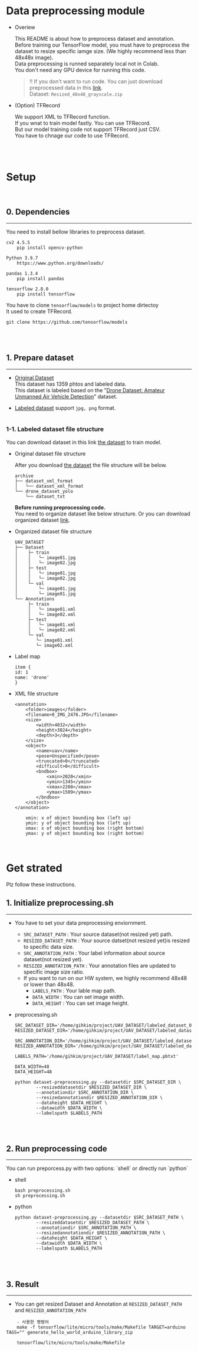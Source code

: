# Data preprocessing module
- Overiew <br>

    This README is about how to preprocess dataset and annotation. <br>
    Before training our TensorFlow model, you must have to preprocess the dataset to resize specific iamge size. (We highly recommend less than 48x48x image).<br>
    Data preprocessing is runned separately local not in Colab.<br>
    You don't need any GPU device for running this code.<br>

    > !! If you don't want to run code. You can just download preprocessed data in this [link](https://drive.google.com/drive/folders/1Lz37Z6tDYc9uKrX8shi2bPANILqSFWtu?usp=share_link). <br>
    > Dataset: `Resized_48x48_grayscale.zip`

- (Option) TFRecord <br>

    We support XML to TFRecord function. <br>
    If you wnat to train model fastly. You can use TFRecord. <br>
    But our model training code not support TFRecord just CSV. <br>
    You have to chnage our code to use TFRecord.

<br>
<br>

# Setup

<br>

## 0. Dependencies
<hr>

You need to install bellow libraries to preprocess dataset.

```
cv2 4.5.5
    pip install opencv-python

Python 3.9.7
    https://www.python.org/downloads/

pandas 1.3.4
    pip install pandas

tensorflow 2.8.0
    pip install tensorflow
```




You have to clone `tensorflow/models` to project home dirtectoy <br>
It used to create TFRecord.

```
git clone https://github.com/tensorflow/models
```

<br>
<br>

## 1.  Prepare dataset
<hr>

- [Original Dataset](https://www.kaggle.com/datasets/dasmehdixtr/drone-dataset-uav) <br>
    This dataset has 1359 phtos and labeled data. <br>
    This dataset is labeled based on the "[Drone Dataset: Amateur Unmanned Air Vehicle Detection](https://data.mendeley.com/datasets/zcsj2g2m4c/4)" dataset.

- [Labeled dataset](https://www.kaggle.com/datasets/dasmehdixtr/drone-dataset-uav) support `jpg, png`
format.<br><br>

### 1-1. Labeled dataset file structure
You can download dataset in this link [the dataset](https://www.kaggle.com/datasets/dasmehdixtr/drone-dataset-uav) to train model.

- Original dataset file structure

    After you download [the dataset](https://www.kaggle.com/datasets/dasmehdixtr/drone-dataset-uav) the file structure will be below.

    ```
    archive
    ├── dataset_xml_format
    │   └── dataset_xml_format
    └── drone_dataset_yolo
        └── dataset_txt
    ```

    **Before running preprocessing code.** <br>
    You need to organize dataset like below structure. Or you can download organized dataset [link](https://drive.google.com/drive/folders/1Lz37Z6tDYc9uKrX8shi2bPANILqSFWtu?usp=share_link).


- Organized dataset file structure
    ```
    UAV_DATASET
    ├── Dataset
    │    ├─ train
    │    │   └─ image01.jpg
    │    │   └─ image02.jpg
    │    ├─ test
    │    │   └─ image01.jpg
    │    │   └─ image02.jpg
    │    └─ val
    │        └─ image01.jpg
    │        └─ image01.jpg
    └── Annotations
         ├─ train
         │   └─ image01.xml
         │   └─ image02.xml
         ├─ test
         │   └─ image01.xml
         │   └─ image02.xml
         └─ val
            └─ image01.xml
            └─ image02.xml
    ```


- Label map
    ```
    item {
    id: 1
    name: 'drone'
    }

    ```
- XML file structure
    ```
    <annotation>
        <folder>images</folder>
        <filename>0_IMG_2476.JPG</filename>
        <size>
            <width>4032</width>
            <height>3024</height>
            <depth>3</depth>
        </size>
        <object>
            <name>uav</name>
            <pose>Unspecified</pose>
            <truncated>0</truncated>
            <difficult>0</difficult>
            <bndbox>
                <xmin>2020</xmin>
                <ymin>1345</ymin>
                <xmax>2208</xmax>
                <ymax>1509</ymax>
            </bndbox>
        </object>
    </annotation>

        xmin: x of object bounding box (left up)
        ymin: y of object bounding box (left up)
        xmax: x of object bounding box (right bottom)
        ymax: y of object bounding box (right bottom)
    ```

<br>

# Get strated
Plz follow these instructions.
<br>


## 1. Initialize preprocessing.sh
<hr>

- You have to set your data preprocessing enviornment.
    - `SRC_DATASET_PATH` : Your source dataset(not resized yet) path.
    - `RESIZED_DATASET_PATH` : Your source datset(not resized yet)is resized to specific data size.
    - `SRC_ANNOTATION_PATH` : Your label information about source dataset(not resized yet).
    - `RESIZED_ANNOTATION_PATH` : Your annotation files are updated to specific image size ratio.
    - If you want to run on our HW system, we highly recommend 48x48 or lower than 48x48.
        - `LABELS_PATH` : Your lable map path.
        - `DATA_WIDTH` : You can set image width.
        - `DATA_HEIGHT` : You can set image height.

- preprocessing.sh
    ```
    SRC_DATASET_DIR='/home/gihkim/project/UAV_DATASET/labeled_dataset_02/Dataset'
    RESIZED_DATASET_DIR='/home/gihkim/project/UAV_DATASET/labeled_dataset_02/Resized_48x48_grayscale/Dataset'

    SRC_ANNOTATION_DIR='/home/gihkim/project/UAV_DATASET/labeled_dataset_02/Annotations'
    RESIZED_ANNOTATION_DIR='/home/gihkim/project/UAV_DATASET/labeled_dataset_02/Resized_48x48_grayscale/Annotations'

    LABELS_PATH='/home/gihkim/project/UAV_DATASET/label_map.pbtxt'

    DATA_WIDTH=48
    DATA_HEIGHT=48

    python dataset-preprocessing.py --datasetdir $SRC_DATASET_DIR \
            --resizeddatasetdir $RESIZED_DATASET_DIR \
            --annotationdir $SRC_ANNOTATION_DIR \
            --resizedannotationdir $RESIZED_ANNOTATION_DIR \
            --dataheight $DATA_HEIGHT \
            --datawidth $DATA_WIDTH \
            --labelspath $LABELS_PATH
    ```
<br>
<br>


## 2. Run preprocessing code
<hr>
You can run preporcess.py with two options: `shell` or directly run `python`

- shell
    ```
    bash preprocessing.sh
    sh preprocessing.sh
    ```

- python
    ```
    python dataset-preprocessing.py --datasetdir $SRC_DATASET_PATH \
            --resizeddatasetdir $RESIZED_DATASET_PATH \
            --annotationdir $SRC_ANNOTATION_PATH \
            --resizedannotationdir $RESIZED_ANNOTATION_PATH \
            --dataheight $DATA_HEIGHT \
            --datawidth $DATA_WIDTH \
            --labelspath $LABELS_PATH
    ```
<br>
<br>



## 3. Result
<hr>

- You can get resized Dataset and Annotation at `RESIZED_DATASET_PATH` and `RESIZED_ANNOTATION_PATH`

```
    - 사용한 명령어
    make -f tensorflow/lite/micro/tools/make/Makefile TARGET=arduino TAGS="" generate_hello_world_arduino_library_zip

    tensorflow/lite/micro/tools/make/Makefile
```